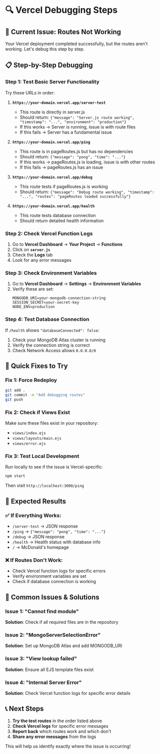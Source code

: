 # 🔍 Vercel Debugging Steps

## 🚨 Current Issue: Routes Not Working

Your Vercel deployment completed successfully, but the routes aren't working. Let's debug this step by step.

## 📋 Step-by-Step Debugging

### Step 1: Test Basic Server Functionality
Try these URLs in order:

1. **`https://your-domain.vercel.app/server-test`**
   - This route is directly in server.js
   - Should return: `{"message": "Server.js route working", "timestamp": "...", "environment": "production"}`
   - If this works → Server is running, issue is with route files
   - If this fails → Server has a fundamental issue

2. **`https://your-domain.vercel.app/ping`**
   - This route is in pageRoutes.js but has no dependencies
   - Should return: `{"message": "pong", "time": "..."}`
   - If this works → pageRoutes.js is loading, issue is with other routes
   - If this fails → pageRoutes.js has an issue

3. **`https://your-domain.vercel.app/debug`**
   - This route tests if pageRoutes.js is working
   - Should return: `{"message": "Debug route working", "timestamp": "...", "routes": "pageRoutes loaded successfully"}`

4. **`https://your-domain.vercel.app/health`**
   - This route tests database connection
   - Should return detailed health information

### Step 2: Check Vercel Function Logs
1. Go to **Vercel Dashboard** → **Your Project** → **Functions**
2. Click on **`server.js`**
3. Check the **Logs** tab
4. Look for any error messages

### Step 3: Check Environment Variables
1. Go to **Vercel Dashboard** → **Settings** → **Environment Variables**
2. Verify these are set:
   ```
   MONGODB_URI=your-mongodb-connection-string
   SESSION_SECRET=your-secret-key
   NODE_ENV=production
   ```

### Step 4: Test Database Connection
If `/health` shows `"databaseConnected": false`:
1. Check your MongoDB Atlas cluster is running
2. Verify the connection string is correct
3. Check Network Access allows `0.0.0.0/0`

## 🔧 Quick Fixes to Try

### Fix 1: Force Redeploy
```bash
git add .
git commit -m "Add debugging routes"
git push
```

### Fix 2: Check if Views Exist
Make sure these files exist in your repository:
- `views/index.ejs`
- `views/layouts/main.ejs`
- `views/error.ejs`

### Fix 3: Test Local Development
Run locally to see if the issue is Vercel-specific:
```bash
npm start
```
Then visit `http://localhost:3000/ping`

## 🎯 Expected Results

### ✅ If Everything Works:
- `/server-test` → JSON response
- `/ping` → `{"message": "pong", "time": "..."}`
- `/debug` → JSON response
- `/health` → Health status with database info
- `/` → McDonald's homepage

### ❌ If Routes Don't Work:
- Check Vercel function logs for specific errors
- Verify environment variables are set
- Check if database connection is working

## 🚨 Common Issues & Solutions

### Issue 1: "Cannot find module"
**Solution**: Check if all required files are in the repository

### Issue 2: "MongoServerSelectionError"
**Solution**: Set up MongoDB Atlas and add MONGODB_URI

### Issue 3: "View lookup failed"
**Solution**: Ensure all EJS template files exist

### Issue 4: "Internal Server Error"
**Solution**: Check Vercel function logs for specific error details

## 📞 Next Steps

1. **Try the test routes** in the order listed above
2. **Check Vercel logs** for specific error messages
3. **Report back** which routes work and which don't
4. **Share any error messages** from the logs

This will help us identify exactly where the issue is occurring! 